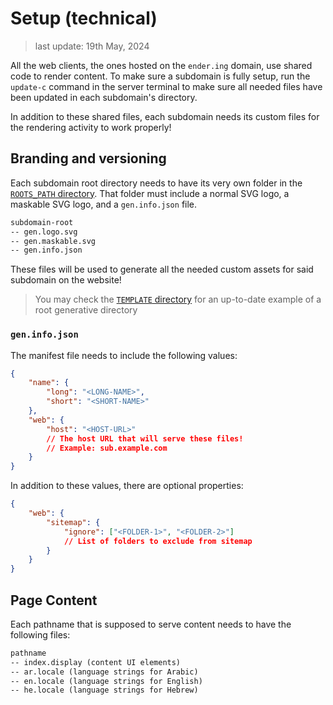 # Setup (technical)

> last update: 19th May, 2024

All the web clients, the ones hosted on the `ender.ing` domain, use shared code to render content. To make sure a subdomain is fully setup, run the `update-c` command in the server terminal to make sure all needed files have been updated in each subdomain's directory.

In addition to these shared files, each subdomain needs its custom files for the rendering activity to work properly!

## Branding and versioning

Each subdomain root directory needs to have its very own folder in the [`ROOTS_PATH` directory](https://github.com/Ender-ing/render-activity/blob/main/BUILD.env). That folder must include a normal SVG logo, a maskable SVG logo, and a `gen.info.json` file.

```txt
subdomain-root
-- gen.logo.svg
-- gen.maskable.svg
-- gen.info.json
```

These files will be used to generate all the needed custom assets for said subdomain on the website!

> You may check the [`TEMPLATE` directory](https://github.com/Ender-ing/render-activity/tree/main/TEMPLATE) for an up-to-date example of a root generative directory

### `gen.info.json`

The manifest file needs to include the following values:

```json
{
    "name": {
        "long": "<LONG-NAME>",
        "short": "<SHORT-NAME>"
    },
    "web": {
        "host": "<HOST-URL>"
        // The host URL that will serve these files!
        // Example: sub.example.com
    }
}
```

In addition to these values, there are optional properties:

```json
{
    "web": {
        "sitemap": {
            "ignore": ["<FOLDER-1>", "<FOLDER-2>"]
            // List of folders to exclude from sitemap
        }
    }
}
```

## Page Content

Each pathname that is supposed to serve content needs to have the following files:

```txt
pathname
-- index.display (content UI elements)
-- ar.locale (language strings for Arabic)
-- en.locale (language strings for English)
-- he.locale (language strings for Hebrew)
```
